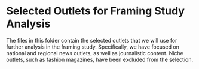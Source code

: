 # Selected Outlets for Framing Study Analysis

The files in this folder contain the selected outlets that we will use for further analysis in the framing study. Specifically, we have focused on national and regional news outlets, as well as journalistic content. Niche outlets, such as fashion magazines, have been excluded from the selection.
